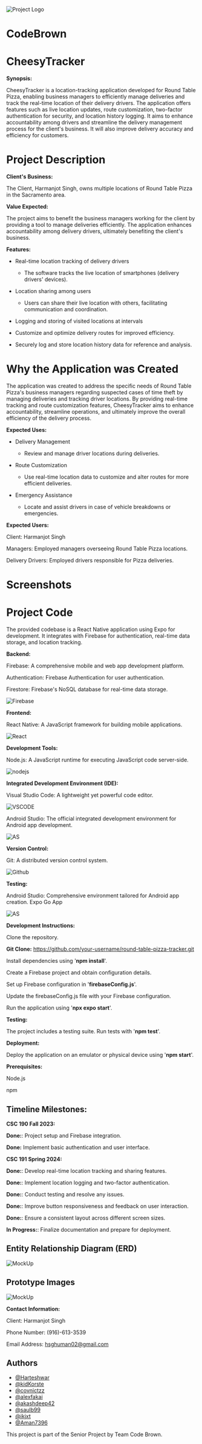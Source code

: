 ![Project Logo](assets/Logo.png)

# CodeBrown

# CheesyTracker


**Synopsis:**

CheesyTracker is a location-tracking application developed for Round Table Pizza, enabling business managers to efficiently manage deliveries and track the real-time location of their delivery drivers. The application offers features such as live location updates, route customization, two-factor authentication for security, and location history logging. It aims to enhance accountability among drivers and streamline the delivery management process for the client's business. It will also improve delivery accuracy and efficiency for customers.

# Project Description


**Client's Business:**

The Client, Harmanjot Singh, owns multiple locations of Round Table Pizza in the Sacramento area.

**Value Expected:**

The project aims to benefit the business managers working for the client by providing a tool to manage deliveries efficiently. The application enhances accountability among delivery drivers, ultimately benefiting the client's business.

**Features:**

- Real-time location tracking of delivery drivers

  - The software tracks the live location of smartphones (delivery drivers' devices).

- Location sharing among users

  - Users can share their live location with others, facilitating communication and coordination.

- Logging and storing of visited locations at intervals

- Customize and optimize delivery routes for improved efficiency.

- Securely log and store location history data for reference and analysis.



# Why the Application was Created
The application was created to address the specific needs of Round Table Pizza's business managers regarding suspected cases of time theft by managing deliveries and tracking driver locations. By providing real-time tracking and route customization features, CheesyTracker aims to enhance accountability, streamline operations, and ultimately improve the overall efficiency of the delivery process.

**Expected Uses:**

- Delivery Management

  - Review and manage driver locations during deliveries.

- Route Customization
  
  - Use real-time location data to customize and alter routes for more efficient deliveries.

- Emergency Assistance

  - Locate and assist drivers in case of vehicle breakdowns or emergencies.


**Expected Users:** 

Client: Harmanjot Singh 

Managers: Employed managers overseeing Round Table Pizza locations.

Delivery Drivers: Employed drivers responsible for Pizza deliveries.

# Screenshots



# Project Code

The provided codebase is a React Native application using Expo for development. It integrates with Firebase for authentication, real-time data storage, and location tracking.

**Backend:**

Firebase: A comprehensive mobile and web app development platform.

Authentication: Firebase Authentication for user authentication.

Firestore: Firebase's NoSQL database for real-time data storage.

![Firebase](assets/firebase.png)

**Frontend:**

React Native: A JavaScript framework for building mobile applications.

![React](assets/react.png)


**Development Tools:**

Node.js: A JavaScript runtime for executing JavaScript code server-side.

![nodejs](assets/nodejs.png)

**Integrated Development Environment (IDE):**

Visual Studio Code: A lightweight yet powerful code editor.

![VSCODE](assets/vscode.jpg)

Android Studio: The official integrated development environment for Android app development.

![AS](assets/as.jpg)

**Version Control:**

Git: A distributed version control system.

![Github](assets/github.png)

**Testing:**

Android Studio: Comprehensive environment tailored for Android app creation.
Expo Go App

![AS](assets/as.jpg)

**Development Instructions:**

Clone the repository.

**Git Clone:** https://github.com/your-username/round-table-pizza-tracker.git

Install dependencies using '**npm install**'.

Create a Firebase project and obtain configuration details.

Set up Firebase configuration in '**firebaseConfig.js**'.

Update the firebaseConfig.js file with your Firebase configuration.

Run the application using '**npx expo start**'.

**Testing:** 

The project includes a testing suite. Run tests with '**npm test**'.


**Deployment:**

Deploy the application on an emulator or physical device using '**npm start**'.


**Prerequisites:**

Node.js

npm

## Timeline Milestones:

**CSC 190 Fall 2023:**

**Done:**: Project setup and Firebase integration.

**Done:** Implement basic authentication and user interface.

**CSC 191 Spring 2024:**

**Done:**: Develop real-time location tracking and sharing features.

**Done:**: Implement location logging and two-factor authentication.

**Done:**: Conduct testing and resolve any issues.

**Done:**: Improve button responsiveness and feedback on user interaction.

**Done:**: Ensure a consistent layout across different screen sizes.

**In Progress:**: Finalize documentation and prepare for deployment.

## Entity Relationship Diagram (ERD)
![MockUp](assets/ERD.JPG)

## Prototype Images

![MockUp](assets/protoType.jpg)

**Contact Information:**

Client: Harmanjot Singh

Phone Number: (916)-613-3539

Email Address: hsghuman02@gmail.com

## Authors

- [@Harteshwar](https://github.com/Harteshwar)
- [@kidKorste](https://github.com/kidKorste)
- [@covnictzz](https://github.com/covnictzz)
- [@alexfakai](https://github.com/alexfakai)
- [@akashdeep42](https://github.com/akashdeep42)
- [@saulb99](https://github.com/saulb99)
- [@ikjxt](https://github.com/ikjxt)
- [@Aman7396](https://github.com/Aman7396)


This project is part of the Senior Project by Team Code Brown.
